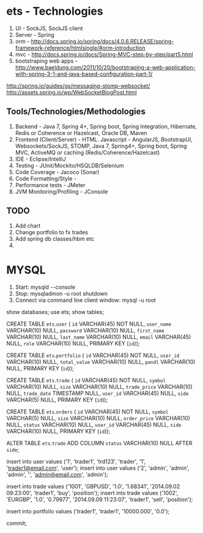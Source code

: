 ets - Technologies
==================

1) UI - SockJS, SockJS client
2) Server - Spring 
3) orm - http://docs.spring.io/spring/docs/4.0.6.RELEASE/spring-framework-reference/htmlsingle/#orm-introduction
4) mvc - http://docs.spring.io/docs/Spring-MVC-step-by-step/part5.html
5) bootstraping web apps - http://www.baeldung.com/2011/10/20/bootstraping-a-web-application-with-spring-3-1-and-java-based-configuration-part-1/

http://spring.io/guides/gs/messaging-stomp-websocket/
http://assets.spring.io/wp/WebSocketBlogPost.html


Tools/Technologies/Methodologies
---------------------------------
1) Backend - Java 7, Spring 4+, Spring boot, Spring Integration, Hibernate, Redis or Coherence or Hazelcast, Oracle DB, Maven
2) Frontend (Client/Server) -  HTML. Javascript - AngularJS, BootstrapUI, Websockets/SockJS, STOMP, Java 7, Spring4+, Spring boot, Spring MVC, ActiveMQ or caching (Redis/Coherence/Hazelcast)
2) IDE - Eclipse/IntelliJ
2) Testing - JUnit/Mockito/HSQLDB/Selenium
3) Code Coverage - Jacoco (Sonar)
4) Code Formatting/Style - 
5) Performance tests - JMeter
6) JVM Monitoring/Profiling - JConsole


TODO
----
1) Add chart
2) Change portfolio to fx trades
3) Add spring db classes/hbm etc
4) 

MYSQL
=====
1) Start: mysqld --console
2) Stop: mysqladmon -u root shutdown
3) Connect via command line client window: mysql -u root

show databases;
use ets;
show tables;

CREATE TABLE `ets`.`user` (
  `id` VARCHAR(45) NOT NULL,
  `user_name` VARCHAR(10) NULL,
  `password` VARCHAR(10) NULL,
  `first_name` VARCHAR(10) NULL,
  `last_name` VARCHAR(10) NULL,
  `email` VARCHAR(45) NULL,
  `role` VARCHAR(10) NULL,
  PRIMARY KEY (`id`));
  
CREATE TABLE `ets`.`portfolio` (
  `id` VARCHAR(45) NOT NULL,
  `user_id` VARCHAR(10) NULL,
  `total_value` VARCHAR(10) NULL,
  `pandl` VARCHAR(10) NULL,
  PRIMARY KEY (`id`));
  
CREATE TABLE `ets`.`trade` (
  `id` VARCHAR(45) NOT NULL,
  `symbol` VARCHAR(10) NULL,
  `size` VARCHAR(10) NULL,
  `trade_price` VARCHAR(10) NULL,
  `trade_date` TIMESTAMP NULL,
  `user_id` VARCHAR(45) NULL,
  `side` VARCHAR(5) NULL,
  PRIMARY KEY (`id`));
  
CREATE TABLE `ets`.`orders` (
  `id` VARCHAR(45) NOT NULL,
  `symbol` VARCHAR(5) NULL,
  `size` VARCHAR(10) NULL,
  `order_price` VARCHAR(10) NULL,
  `status` VARCHAR(10) NULL,
  `user_id` VARCHAR(45) NULL,
  `side` VARCHAR(10) NULL,
  PRIMARY KEY (`id`));
  
ALTER TABLE `ets`.`trade` 
ADD COLUMN `status` VARCHAR(10) NULL AFTER `side`;
  

insert into user values ('1', 'trader1', 'trd123', 'trader', '1', 'trader1@email.com', 'user');
insert into user values ('2', 'admin', 'admin', 'admin', '', 'admin@email.com', 'admin');

insert into trade values ('1001', 'GBPUSD', '1.0', '1.68341', '2014.09.02 09:23:00', 'trader1', 'buy', 'position');
insert into trade values ('1002', 'EURGBP', '1.0', '0.79977', '2014.09.09 11:23:07', 'trader1', 'sell', 'position');

insert into portfolio values ('trader1', 'trader1', '10000.000', '0.0');

commit;

